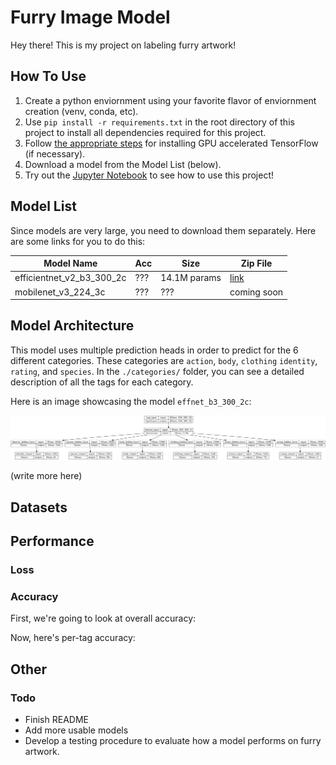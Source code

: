 # Furry Image Model
Hey there! This is my project on labeling furry artwork!

## How To Use

1. Create a python enviornment using your favorite flavor of enviornment creation (venv, conda, etc).
2. Use `pip install -r requirements.txt` in the root directory of this project to install all dependencies required for this project.
3. Follow [the appropriate steps](https://www.tensorflow.org/install/pip) for installing GPU accelerated TensorFlow (if necessary).
4. Download a model from the Model List (below).
5. Try out the [Jupyter Notebook](./example_usage.ipynb) to see how to use this project!

## Model List

Since models are very large, you need to download them separately. Here are some links for you to do this:

| Model Name                | Acc | Size         | Zip File                                                                                 |
|---------------------------|-----|--------------|------------------------------------------------------------------------------------------|
| efficientnet_v2_b3_300_2c | ??? | 14.1M params | [link](https://drive.google.com/uc?export=download&id=1n-qEMXU86G8A_UEpZ9_CmAPWdBkMO_zY) |
| mobilenet_v3_224_3c       | ??? | ???          | coming soon                                                                              |

## Model Architecture

This model uses multiple prediction heads in order to predict for the 6 different categories. These categories are `action`, `body`, `clothing` `identity`, `rating`, and `species`. In the `./categories/` folder, you can see a detailed description of all the tags for each category.

Here is an image showcasing the model `effnet_b3_300_2c`:

![Image of model's architecture. Starts with an Input layer](images/readme/model_architecture.png)

(write more here)

## Datasets

## Performance

### Loss

### Accuracy

First, we're going to look at overall accuracy:

Now, here's per-tag accuracy:

## Other

### Todo

- Finish README
- Add more usable models
- Develop a testing procedure to evaluate how a model performs on furry artwork.
